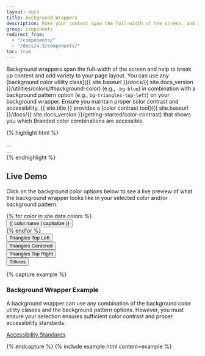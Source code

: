 ```yaml
---
layout: docs
title: Background Wrappers
description: Make your content span the full-width of the screen, and add an optional background color or background pattern.
group: components
redirect_from:
  - "/components/"
  - "/docs/4.3/components/"
toc: true
---
```


Background wrappers span the full-width of the screen and help to break up content and add variety to your page layout. You can use any [background color utility class]({{ site.baseurl }}/docs/{{ site.docs_version }}/utilities/colors/#background-color) (e.g., `.bg-blue`) in combination with a background pattern option (e.g., `bg-triangles-top-left`) on your background wrapper. Ensure you maintain proper color contrast and accessibility. {{ site.title }} provides a [color contrast tool]({{ site.baseurl }}/docs/{{ site.docs_version }}/getting-started/color-contrast) that shows you which Branded color combinations are accessible.

{% highlight html %}
<div class="container">
  <div class="row">
    <div class="col-12">
      ...
    </div> <!-- close column -->
  </div> <!-- close row -->
</div> <!-- close container -->
<div class="background-wrapper">
  <div class="container">
    ...
  </div>
</div><!-- close background wrapper -->
{% endhighlight %}

## Live Demo

Click on the background color options below to see a live preview of what the background wrapper looks like in your selected color and/or background pattern.

<div class="row mb-3">
{% for color in site.data.colors %}
  <div class="col-6 col-md-4 col-lg-3 col-xl-2 mt-3">
    <button id="background-wrapper-btn-{{ color.name }}" data-bgcolor="{{ color.name }}" class="btn btn-block btn-background-wrapper-demo bg-{{ color.name }}">{{ color.name | capitalize }}</button>
  </div>
{% endfor %}
</div>
<div class="row mb-5 pt-0 pb-4 pt-xl-4 bg-gray-100 bg-triangles-centered">
  <div class="col-6 col-lg-4 col-xl-3 mt-3 mt-xl-0">
    <button id="triangles-background-btn-top-left" data-triangles="triangles-top-left" class="btn btn-block btn-outline-blue btn-triangle-background-demo">Triangles Top Left</button>
  </div>
  <div class="col-6 col-lg-4 col-xl-3 mt-3 mt-xl-0">
    <button id="triangles-background-btn-centered" data-triangles="triangles-centered" class="btn btn-block btn-outline-blue btn-triangle-background-demo">Triangles Centered</button>
  </div>
  <div class="col-6 col-lg-4 col-xl-3 mt-3 mt-xl-0">
    <button id="triangles-background-btn-top-right" data-triangles="triangles-top-right" class="btn btn-block btn-outline-blue btn-triangle-background-demo">Triangles Top Right</button>
  </div>
  <div class="col-6 col-lg-4 col-xl-3 mt-3 mt-xl-0">
    <button id="triangles-background-btn-trilines" data-triangles="trilines" class="btn btn-block btn-outline-blue btn-triangle-background-demo">Trilines</button>
  </div>
</div>

{% capture example %}
<div class="background-wrapper" id="background-wrapper-live-demo">
  <div class="container">
    <div class="row">
      <div class="col-12 text-center">
        <h3>Background Wrapper Example</h3>
        <p>A background wrapper can use any combination of the background color utility classes and the background pattern options. However, you must ensure your selection ensures sufficient color contrast and proper accessibility standards.</p>
        <p><a href="http://itaccessibility.arizona.edu/guidelines/standards" class="btn btn-blue" target="_blank">Accessibility Standards</a></p>
      </div>
    </div>
  </div>
</div>
{% endcapture %}
{% include example.html content=example %}

